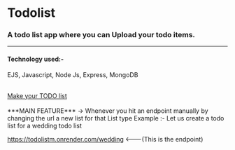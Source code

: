 # Todolist

<h3>A todo list app where you can Upload your todo items.</h3>
<hr>
<h4>Technology used:- </h4>
<p>EJS, Javascript, Node Js, Express, MongoDB </p>
<br/>
<a href="https://todolistm.onrender.com/" target="_blank" >Make your TODO list</a>
<br/>
<br/>
***MAIN FEATURE***
-> Whenever you hit an endpoint manually by changing the url a new list for that List type 
Example :- 
Let us create a todo list for a wedding todo list

https://todolistm.onrender.com/wedding <---(This is the endpoint)
